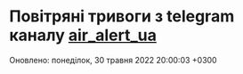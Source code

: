 # Повітряні тривоги з telegram каналу [air_alert_ua](https://t.me/air_alert_ua)

Оновлено:
понеділок, 30 травня 2022 20:00:03 +0300
